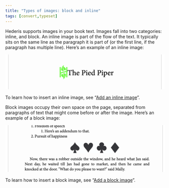 ```yaml
---
title: "Types of images: block and inline"
tags: [convert,typeset]
---
```

 
<html><body><section data-type="chapter" class="hsecchapter" data-hederis-type="hsecchapter" id="block-and-inline-images" data-pi-attrs="id: block-and-inline-images; data-tags: convert,typeset;" role="doc-chapter" data-tags="convert,typeset" data-author-name=" " data-book-title=" " title="Types of images: block and inline"><p class="hblkp" data-hederis-type="hblkp" id="pOKrlK2IU">Hederis supports images in your book text. Images fall into two categories: inline, and block. An inline image is part of the flow of the text. It typically sits on the same line as the paragraph it is part of (or the first line, if the paragraph has multiple line). Here&#8217;s an example of an inline image:</p><img data-hederis-type="hblkimg" class="hblkimg" id="pvxocvuQl" src="/images/imgtypes1.png" data-img-src="/images/imgtypes1.png"/><p class="hblkp" data-hederis-type="hblkp" id="pT0aOv46f">To learn how to insert an inline image, see &#8220;<a href="{% link _docs/add-an-inline-image.md %}" data-hederis-type="hspana" id="pxUlHGPk8"><span class="Hyperlink" data-hederis-type="hspnspan" id="pwKMubygs">Add an inline image</span></a>&#8221;.</p><p class="hblkp" data-hederis-type="hblkp" id="p2syAkADA">Block images occupy their own space on the page, separated from paragraphs of text that might come before or after the image. Here&#8217;s an example of a block image:</p><img data-hederis-type="hblkimg" class="hblkimg" id="pxwe6zDpe" src="/images/imgtypes2.png" data-img-src="/images/imgtypes2.png"/><p class="hblkp" data-hederis-type="hblkp" id="p4ByfwAvS">To learn how to insert a block image, see &#8220;<a href="{% link _docs/add-an-image.md %}" data-hederis-type="hspana" id="piIk9HCq0"><span class="Hyperlink" data-hederis-type="hspnspan" id="piDys4ghP">Add a block image</span></a>&#8221;.</p></section></body></html>
